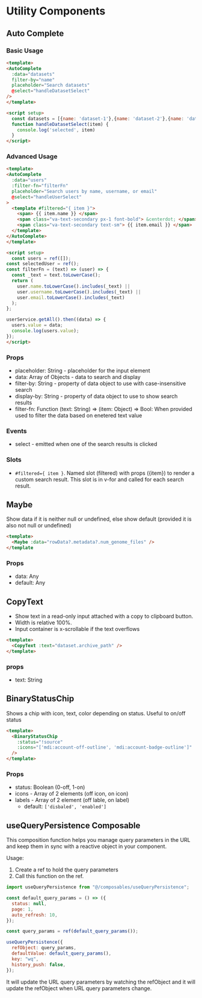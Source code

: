 # Utility Components

## Auto Complete

### Basic Usage

```html
<template>
<AutoComplete
  :data="datasets"
  filter-by="name"
  placeholder="Search datasets"
  @select="handleDatasetSelect"
/>
</template>

<script setup>
  const datasets = [{name: 'dataset-1'},{name: 'dataset-2'},{name: 'dataset-3'}]
  function handleDatasetSelect(item) {
    console.log('selected', item)
  }
</script>
```

### Advanced Usage
```html
<template>
<AutoComplete
  :data="users"
  :filter-fn="filterFn"
  placeholder="Search users by name, username, or email"
  @select="handleUserSelect"
>
  <template #filtered="{ item }">
    <span> {{ item.name }} </span>
    <span class="va-text-secondary px-1 font-bold"> &centerdot; </span>
    <span class="va-text-secondary text-sm"> {{ item.email }} </span>
  </template>
</AutoComplete>
</template>

<script setup>
  const users = ref([]);
const selectedUser = ref();
const filterFn = (text) => (user) => {
  const _text = text.toLowerCase();
  return (
    user.name.toLowerCase().includes(_text) ||
    user.username.toLowerCase().includes(_text) ||
    user.email.toLowerCase().includes(_text)
  );
};

userService.getAll().then((data) => {
  users.value = data;
  console.log(users.value);
});
</script>
```

### Props
- placeholder: String - placeholder for the input element
- data: Array of Objects - data to search and display
- filter-by: String - property of data object to use with case-insensitive search
- display-by: String - property of data object to use to show search results
- filter-fn: Function (text: String) => (item: Object) => Bool: When provided used to filter the data based on enetered text value

### Events
- select - emitted when one of the search results is clicked

### Slots
- `#filtered={ item }`. Named slot (filtered) with props ({item}) to render a custom search result. This slot is in v-for and called for each search result.


## Maybe

Show data if it is neither null or undefined, else show default (provided it is also not null or undefined)

```html
<template>
  <Maybe :data="rowData?.metadata?.num_genome_files" />
</template
```

### Props
- data: Any
- default: Any


## CopyText

- Show text in a read-only input attached with a copy to clipboard button. 
- Width is relative 100%.
- Input container is x-scrollable if the text overflows

```html
<template>
  <CopyText :text="dataset.archive_path" />
</template>
```

### props
- text: String

## BinaryStatusChip

Shows a chip with icon, text, color depending on status. Useful to on/off status

```html
<template>
  <BinaryStatusChip
    :status="!source"
    :icons="['mdi:account-off-outline', 'mdi:account-badge-outline']"
  />
</template>
```

### Props
- status: Boolean (0-off, 1-on)
- icons - Array of 2 elements (off icon, on icon)
- labels - Array of 2 element (off lable, on label)
  - default: `['disbaled', 'enabled']`


## useQueryPersistence Composable

This composition function helps you manage query parameters in the URL and keep them in sync with a reactive object in your component.

Usage:
1. Create a ref to hold the query parameters
2. Call this function on the ref.

```javascript
import useQueryPersistence from "@/composables/useQueryPersistence";

const default_query_params = () => ({
  status: null,
  page: 1,
  auto_refresh: 10,
});

const query_params = ref(default_query_params());

useQueryPersistence({
  refObject: query_params,
  defaultValue: default_query_params(),
  key: "wq",
  history_push: false,
});
```

It will update the URL query parameters by watching the refObject and it will update the refObject when URL query parameters change.